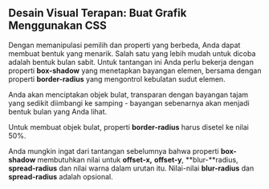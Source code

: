## Desain Visual Terapan: Buat Grafik Menggunakan CSS

Dengan memanipulasi pemilih dan properti yang berbeda, Anda dapat membuat bentuk yang menarik. Salah satu yang lebih mudah untuk dicoba adalah bentuk bulan sabit. Untuk tantangan ini Anda perlu bekerja dengan properti **box-shadow** yang menetapkan bayangan elemen, bersama dengan properti **border-radius** yang mengontrol kebulatan sudut elemen.



Anda akan menciptakan objek bulat, transparan dengan bayangan tajam yang sedikit diimbangi ke samping - bayangan sebenarnya akan menjadi bentuk bulan yang Anda lihat.



Untuk membuat objek bulat, properti **border-radius** harus disetel ke nilai 50%.



Anda mungkin ingat dari tantangan sebelumnya bahwa properti **box-shadow** membutuhkan nilai untuk **offset-x,** **offset-y**, **blur-**radius, **spread-radius** dan nilai warna dalam urutan itu. Nilai-nilai **blur-radius** dan **spread-radius** adalah opsional.




